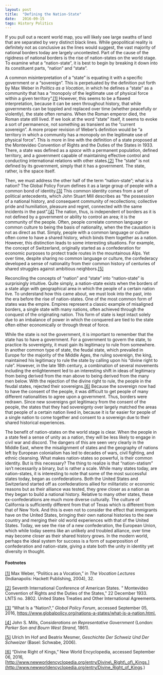 ```yaml
---
layout:	post
title:	"Defining the Nation-State"
date:	2016-09-15
tags: History Politics
---
```


If you pull out a recent world map, you will likely see large swaths of land that are separated by very distinct black lines. While geopolitical reality is definitely not as conclusive as the lines would suggest, the vast majority of national borders today are largely uncontested. Part of the cause of the rigidness of national borders is the rise of nation-states on the world stage. To examine what a “nation-state”, it is best to begin by breaking it down into its constituent parts, “nation” and “state”.

A common misinterpretation of a “state” is equating it with a specific government or a “sovereign”. This is perpetuated by the definition put forth by Max Weber in *Politics as a Vocation*, in which he defines a “state” as a community that has a “monopoly of the legitimate use of physical force within a given territory”.[[1]](#_ftn1) However, this seems to be a flawed interpretation, because it can be seen throughout history, that while governments can be toppled and replaced over time (whether peacefully or violently), the state often remains. When the Roman emperor died, the Roman state still lived. If we look at the word “state” itself, it seems to evoke a sort of permanence, not something as transient as the “current sovereign”. A more proper revision of Weber’s definition would be “a territory in which a community has a monopoly on the legitimate use of physical force”. This is more in line with the definition of a state proposed at the Montevideo Convention of Rights and the Duties of the States in 1933. There, a state was defined as a *space* with a permanent population, defined territory, and a government capable of maintaining effective control and conducting international relations with other states.[[2]](#_ftn2) The “state” is not defined by its government, simply that it has a government. The state, rather, is the space itself.

Then, we must address the other half of the term “nation-state”; what is a nation? The Global Policy Forum defines it as a large group of people with a common bond of identity.[[3]](#_ftn3) This common identity comes from a set of political antecedents, which John Stuart Mill describes as “the possession of a national history, and consequent community of recollections; collective pride and humiliation, pleasure and regret, connected with the same incidents in the past”.[[4]](#_ftn4) The nation, thus, is independent of borders as it is not defined by a government or ability to control an area; it is the community of the people. Often, people correlate common language or common culture to being the basis of nationality, when the the causation is not as direct as that. Simply, people with a common language or culture often come to have a shared history, which binds them together as a nation. However, this distinction leads to some interesting situations. For example, the concept of Switzerland, originally started as a confederation for economic purposes to protect trade routes in the mountainous Alps. Yet over time, despite sharing no common language or culture, the confederacy developed a sense of nationality from their common history of centuries of shared struggles against ambitious neighbors.[[5]](#_ftn5)

Reconciling the concepts of “nation” and “state” into “nation-state” is surprisingly intuitive. Quite simply, a nation-state exists when the borders of a state align with geographical area in which the people of a certain nation live. To understand how this came about, we must look into the past, into the era before the rise of nation-states. One of the most common form of states was the empire. Empires represent a classic example of misaligned borders, a single state with many nations, often achieved through the conquest of the originating nation. This form of state is kept intact solely due to an imbalance of power in which the conquered are tied to the state often either economically or through threat of force.

While the state is not the government, it is important to remember that the state has to have a government. For a government to govern the state, to practice its sovereignty, it must gain its legitimacy to rule from somewhere. In another common type of state, the feudal state, which prevailed in Europe for the majority of the Middle Ages, the ruling sovereign, the king, maintained his legitimacy to rule the state by calling upon his “divine right to rule”. However, in the late 18th century, a combination of several movements including the enlightenment led to an interesting shift in ideas of legitimacy from being derived from the man above to being derived from the many men below. With the rejection of the divine right to rule, the people in the feudal states, rejected their sovereigns.[[6]](#_ftn6) Because the sovereign now had to have the consent of the people, it was difficult to get people of many different nationalities to agree upon a government. Thus, borders were redrawn. Since new sovereigns got legitimacy from the consent of the people, the states that they had sovereignty over largely matched the areas that people of a certain nation lived in, because it is far easier for people of a single nation to come together and consent to a sovereign due to their shared historical experiences.

The benefit of nation-states on the world stage is clear. When the people in a state feel a sense of unity as a nation, they will be less likely to engage in civil war and discord. The dangers of this are seen very clearly in the Middle East, where the misalignment of states and the geography of nations left by European colonialism has led to decades of wars, civil fighting, and ethnic cleansing. What makes nation-states so powerful, is their common identity. But is this necessary? The thing to realize is that “nation-statism” isn’t necessarily a binary, but is rather a scale. While many states today, are nation-states, it is interesting to note that some of the most successful states today, began as confederations. Both the United States and Switzerland started off as confederations allied for militaristic or economic reasons but as their alliance was tested, they grew closer as a nation as they began to build a national history. Relative to many other states, these ex-confederations are much more diverse culturally. The culture of California is sufficiently different from that of Texas which is different from that of New York. And this is even not to consider the effect that immigrants have on the United States, bringing their own national histories to the new country and merging their old world experiences with that of the United States. Today, we see the rise of a new confederation, the European Union, which while today seems like an unlikely and troubled alliance, over time may become closer as their shared history grows. In the modern world, perhaps the ideal system for success is a form of superposition of confederation and nation-state, giving a state both the unity in identity yet diversity in thought.

#### Footnotes

[[1]](#_ftnref1) Max Weber, “Politics as a Vocation,” in *The Vocation Lectures* (Indianapolis: Hackett Publishing, 2004), 32.

[[2]](#_ftnref2) Seventh International Conference of American States. " Montevideo Convention of Rights and the Duties of the States," 22 December 1933. LNTS no. 3802. United States Treaties and Other International Agreements.

[[3]](#_ftnref3) “What Is a “Nation?,” *Global Policy Forum*, accessed September 05, 2016, <https://www.globalpolicy.org/nations-a-states/what-is-a-nation.html.>

[[4]](#_ftnref4) John S. Mills, *Considerations on Representative Government* (London: *Parker* *Son and Bourn* *West Strand*, 1861).

[[5]](#_ftnref5) Ulrich Im Hof and Beatrix Mesmer, *Geschichte Der Schweiz Und Der Schweizer* (Basel: Schwabe, 2006).

[[6]](#_ftnref6) “Divine Right of Kings,” New World Encyclopedia, accessed September 06, 2016, [http://www.newworldencyclopedia.org/entry/Divine\_Right\_of\_Kings.](http://www.newworldencyclopedia.org/entry/Divine_Right_of_Kings.)

  